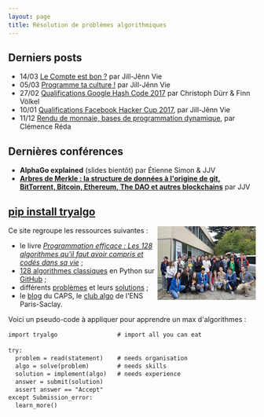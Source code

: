```yaml
---
layout: page
title: Résolution de problèmes algorithmiques
---
```


## Derniers posts

- 14/03 [Le Compte est bon ?](/fr/2017/03/14/le-compte-est-bon/) par Jill-Jênn Vie
- 05/03 [Programme ta culture !](/programme-ta-culture/) par Jill-Jênn Vie
- 27/02 [Qualifications Google Hash Code 2017](/fr/2017/02/27/solutions-google-hash-code-2017-streaming-videos/) par Christoph Dürr & Finn Völkel
- 10/01 [Qualifications Facebook Hacker Cup 2017](/fr/2017/01/10/facebook-hackercup-2017/), par Jill-Jênn Vie
- 11/12 [Rendu de monnaie, bases de programmation dynamique](/fr/2016/12/11/rendudemonnaie/), par Clémence Réda

## Dernières conférences

- **AlphaGo explained** (slides bientôt) par Étienne Simon & JJV
- [**Arbres de Merkle : la structure de données à l'origine de git, BitTorrent, Bitcoin, Ethereum, The DAO et autres blockchains**](/fr/2016/12/10/arbres-de-merkle/) par JJV

## [pip install tryalgo](/code/)

<a href="{% post_url fr/2016-11-19-swerc-2016 %}"><img src="/fr/images/swerc2016/swerc2016-thumb.jpg" style="float: right" /></a>

Ce site regroupe les ressources suivantes :

- le livre [*Programmation efficace : Les 128 algorithmes qu'il faut avoir compris et codés dans sa vie*](/book/) ;
- [128 algorithmes classiques](/code/) en Python sur [GitHub](https://github.com/jilljenn/tryalgo/tree/master/tryalgo) ;
- différents [problèmes](/problems/) et leurs [solutions](/en/) ;
- le [blog](/fr/) du CAPS, le [club algo](/club/) de l'ENS Paris-Saclay.

Voici un pseudo-code à appliquer pour apprendre un max d'algorithmes :

    import tryalgo                 # import all you can eat

    try:
      problem = read(statement)    # needs organisation
      algo = solve(problem)        # needs skills
      solution = implement(algo)   # needs experience
      answer = submit(solution)
      assert answer == "Accept"
    except Submission_error:
      learn_more()
